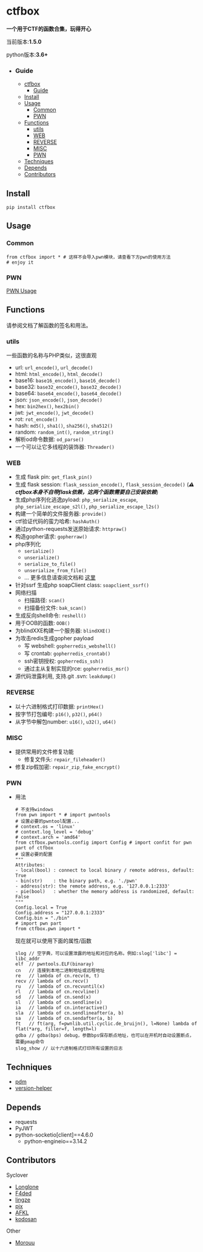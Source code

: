 # ctfbox

**一个用于CTF的函数合集，玩得开心**

当前版本:**1.5.0**

python版本:**3.6+**

- ### Guide

    - [ctfbox](#ctfbox)
        * [Guide](#guide)
    - [Install](#install)
    - [Usage](#usage)
        * [Common](#common)
        * [PWN](#pwn)
    - [Functions](#functions)
        * [utils](#utils)
        * [WEB](#web)
        * [REVERSE](#reverse)
        * [MISC](#misc)
        * [PWN](#pwn-1)
    - [Techniques](#techniques)
    - [Depends](#depends)
    - [Contributors](#contributors)

## Install

```
pip install ctfbox
```

## Usage

### Common

```
from ctfbox import * # 这样不会导入pwn模块，请查看下方pwn的使用方法
# enjoy it
```

### PWN

[PWN Usage](https://pypi.org/project/ctfbox/#pwn-1)

## Functions

请参阅文档了解函数的签名和用法。

### utils

一些函数的名称与PHP类似，这很直观

- url: `url_encode()`, `url_decode()`
- html: `html_encode()`, `html_decode()`
- base16: `base16_encode()`, `base16_decode()`
- base32: `base32_encode()`, `base32_decode()`
- base64: `base64_encode()`, `base64_decode()`
- json: `json_encode()`, `json_decode()`
- hex: `bin2hex()`, `hex2bin()`
- jwt: `jwt_encode()`, `jwt_decode()`
- rot: `rot_encode()`
- hash: `md5()`, `sha1()`, `sha256()`, `sha512()`
- random: `random_int()`, `random_string()`
- 解析od命令数据: `od_parse()`
- 一个可以让它多线程的装饰器: `Threader()`

### WEB

- 生成 flask pin: `get_flask_pin()`
- 生成 flask session: `flask_session_encode()`, `flask_session_decode()` (***⚠️ ctfbox本身不自带flask依赖，这两个函数需要自己安装依赖***)
- 生成php序列化逃逸pyload: `php_serialize_escape`, `php_serialize_escape_s2l()`, `php_serialize_escape_l2s()`
- 构建一个简单的文件服务器: `provide()`
- ctf验证代码的蛮力哈希: `hashAuth()`
- 通过python-requests发送原始请求: `httpraw()`
- 构造gopher请求: `gopherraw()`
- php序列化
  - `serialize()`
  - `unserialize()`
  - `serialize_to_file()`
  - `unserialize_from_file()`
  - ...
  更多信息请查阅文档和 [这里](https://github.com/mitsuhiko/phpserialize)
- 针对ssrf 生成php soapClient class: `soapclient_ssrf()`
- 网络扫描
  - 扫描路径: `scan()`
  - 扫描备份文件: `bak_scan()`
- 生成反向shell命令: `reshell()`
- 用于OOB的函数: `OOB()`
- 为blindXXE构建一个服务器: `blindXXE()`
- 为攻击redis生成gopher payload
  - 写 webshell: `gopherredis_webshell()`
  - 写 crontab: `gopherredis_crontab()`
  - ssh密钥授权: `gopherredis_ssh()`
  - 通过主从复制实现的rce: `gopherredis_msr()`
- 源代码泄露利用, 支持.git .svn: `leakdump()`

### REVERSE

- 以十六进制格式打印数据: `printHex()`
- 按字节打包编号: `p16()`, `p32()`, `p64()`
- 从字节中解包number: `u16()`, `u32()`, `u64()`

### MISC

- 提供常用的文件修复功能
  - 修复文件头: `repair_fileheader()`
- 修复zip假加密: `repair_zip_fake_encrypt()`

### PWN

- 用法

  ```
  # 不支持windows
  from pwn import * # import pwntools
  # 设置必要的pwntool配置...
  # context.os = 'linux'
  # context.log_level = 'debug'
  # context.arch = 'amd64'
  from ctfbox.pwntools.config import Config # import confit for pwn part of ctfbox
  # 设置必要的配置
  """
  Attributes:
  - local(bool) : connect to local binary / remote address, default: True
  - bin(str)    : the binary path, e.g. './pwn'
  - address(str): the remote address, e.g. '127.0.0.1:2333'
  - pie(bool)   : whether the memory address is randomized, default: False
  """
  Config.local = True
  Config.address = "127.0.0.1:2333"
  Config.bin = "./bin"
  # import pwn part
  from ctfbox.pwn import *
  ```

  现在就可以使用下面的属性/函数

  ```
  slog // 空字典，可以设置泄露的地址和对应的名称。例如:slog['libc'] = libc_addr
  elf  // pwntools.ELF(binaray)
  cn   // 连接到本地二进制地址或远程地址
  re   // lambda of cn.recv(m, t)
  recv // lambda of cn.recv()
  ru   // lambda of cn.recvuntil(x)
  rl   // lambda of cn.recvline()
  sd   // lambda of cn.send(x)
  sl   // lambda of cn.sendline(x)
  ia   // lambda of cn.interactive()
  sla  // lambda of cn.sendlineafter(a, b)
  sa   // lambda of cn.sendafter(a, b)
  ft   // ft(arg, f=pwnlib.util.cyclic.de_bruijn(), l=None) lambda of flat(*arg, filler=f, length=l)
  gdba // gdba(bps) debug，参数bps保存断点地址，也可以在开机时自动设置断点，需要pmap命令
  slog_show // 以十六进制格式打印所有设置的日志
  ```

## Techniques

- [pdm](https://github.com/frostming/pdm)
- [version-helper](https://github.com/WAY29/version-helper/)

## Depends

- requests
- PyJWT
- python-socketio[client]==4.6.0
  - python-engineio==3.14.2

## Contributors

Syclover

- [Longlone](https://github.com/way29)
- [F4ded](https://github.com/F4ded)
- [lingze](https://github.com/wlingze)
- [pjx](https://github.com/pjx206)
- [AFKL](https://github.com/AFKL-CUIT)
- [kodosan](https://github.com/kodosan)

Other

- [Morouu](http://github.com/Morouu)